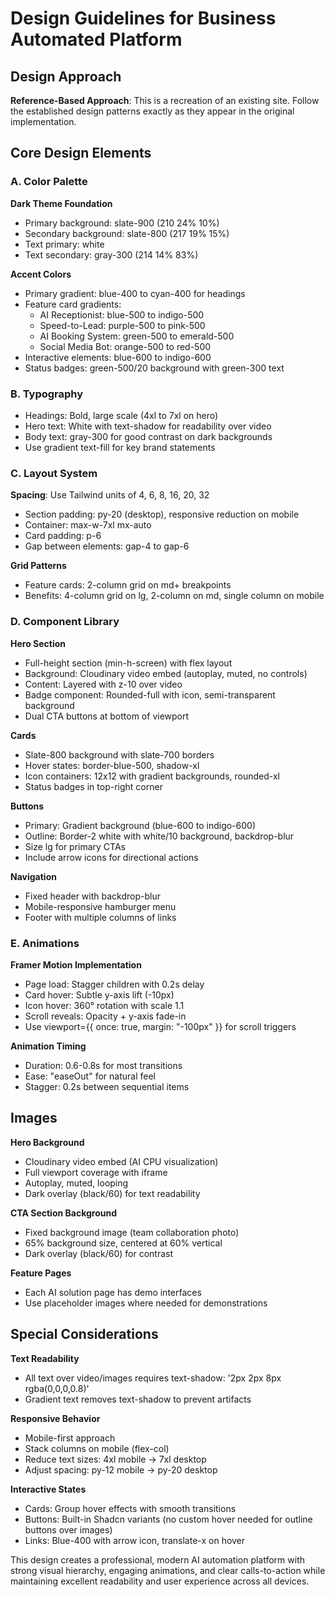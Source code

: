 # Design Guidelines for Business Automated Platform

## Design Approach
**Reference-Based Approach**: This is a recreation of an existing site. Follow the established design patterns exactly as they appear in the original implementation.

## Core Design Elements

### A. Color Palette

**Dark Theme Foundation**
- Primary background: slate-900 (210 24% 10%)
- Secondary background: slate-800 (217 19% 15%)
- Text primary: white
- Text secondary: gray-300 (214 14% 83%)

**Accent Colors**
- Primary gradient: blue-400 to cyan-400 for headings
- Feature card gradients:
  - AI Receptionist: blue-500 to indigo-500
  - Speed-to-Lead: purple-500 to pink-500
  - AI Booking System: green-500 to emerald-500
  - Social Media Bot: orange-500 to red-500
- Interactive elements: blue-600 to indigo-600
- Status badges: green-500/20 background with green-300 text

### B. Typography
- Headings: Bold, large scale (4xl to 7xl on hero)
- Hero text: White with text-shadow for readability over video
- Body text: gray-300 for good contrast on dark backgrounds
- Use gradient text-fill for key brand statements

### C. Layout System
**Spacing**: Use Tailwind units of 4, 6, 8, 16, 20, 32
- Section padding: py-20 (desktop), responsive reduction on mobile
- Container: max-w-7xl mx-auto
- Card padding: p-6
- Gap between elements: gap-4 to gap-6

**Grid Patterns**
- Feature cards: 2-column grid on md+ breakpoints
- Benefits: 4-column grid on lg, 2-column on md, single column on mobile

### D. Component Library

**Hero Section**
- Full-height section (min-h-screen) with flex layout
- Background: Cloudinary video embed (autoplay, muted, no controls)
- Content: Layered with z-10 over video
- Badge component: Rounded-full with icon, semi-transparent background
- Dual CTA buttons at bottom of viewport

**Cards**
- Slate-800 background with slate-700 borders
- Hover states: border-blue-500, shadow-xl
- Icon containers: 12x12 with gradient backgrounds, rounded-xl
- Status badges in top-right corner

**Buttons**
- Primary: Gradient background (blue-600 to indigo-600)
- Outline: Border-2 white with white/10 background, backdrop-blur
- Size lg for primary CTAs
- Include arrow icons for directional actions

**Navigation**
- Fixed header with backdrop-blur
- Mobile-responsive hamburger menu
- Footer with multiple columns of links

### E. Animations
**Framer Motion Implementation**
- Page load: Stagger children with 0.2s delay
- Card hover: Subtle y-axis lift (-10px)
- Icon hover: 360° rotation with scale 1.1
- Scroll reveals: Opacity + y-axis fade-in
- Use viewport={{ once: true, margin: "-100px" }} for scroll triggers

**Animation Timing**
- Duration: 0.6-0.8s for most transitions
- Ease: "easeOut" for natural feel
- Stagger: 0.2s between sequential items

## Images

**Hero Background**
- Cloudinary video embed (AI CPU visualization)
- Full viewport coverage with iframe
- Autoplay, muted, looping
- Dark overlay (black/60) for text readability

**CTA Section Background**
- Fixed background image (team collaboration photo)
- 65% background size, centered at 60% vertical
- Dark overlay (black/60) for contrast

**Feature Pages**
- Each AI solution page has demo interfaces
- Use placeholder images where needed for demonstrations

## Special Considerations

**Text Readability**
- All text over video/images requires text-shadow: '2px 2px 8px rgba(0,0,0,0.8)'
- Gradient text removes text-shadow to prevent artifacts

**Responsive Behavior**
- Mobile-first approach
- Stack columns on mobile (flex-col)
- Reduce text sizes: 4xl mobile → 7xl desktop
- Adjust spacing: py-12 mobile → py-20 desktop

**Interactive States**
- Cards: Group hover effects with smooth transitions
- Buttons: Built-in Shadcn variants (no custom hover needed for outline buttons over images)
- Links: Blue-400 with arrow icon, translate-x on hover

This design creates a professional, modern AI automation platform with strong visual hierarchy, engaging animations, and clear calls-to-action while maintaining excellent readability and user experience across all devices.